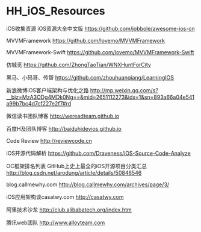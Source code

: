# HH_iOS_Resources
iOS收集资源
iOS资源大全中文版         https://github.com/jobbole/awesome-ios-cn

MVVMFramework             https://github.com/lovemo/MVVMFramework
  
MVVMFramework-Swift       https://github.com/lovemo/MVVMFramework-Swift

仿城觅                    https://github.com/ZhongTaoTian/WNXHuntForCity

黑马、小码哥、传智  https://github.com/zhouhuanqiang/LearningIOS

新浪微博iOS客户端架构与优化之路 http://mp.weixin.qq.com/s?__biz=MzA3ODg4MDk0Ng==&mid=2651112273&idx=1&sn=893a66a04e541a99b7bc4d7cf227e2f7#rd

微信读书团队博客    http://wereadteam.github.io

百度H及团队博客     http://baiduhidevios.github.io

Code Review   http://reviewcode.cn

iOS开源代码解析  https://github.com/Draveness/iOS-Source-Code-Analyze

OC框架排名列表 GitHub上史上最全的iOS开源项目分类汇总   http://blog.csdn.net/arodung/article/details/50846546

blog.callmewhy.com   http://blog.callmewhy.com/archives/page/3/

iOS应用架构谈casatwy.com   http://casatwy.com

阿里技术沙龙    http://club.alibabatech.org/index.htm

腾讯web团队 http://www.alloyteam.com
